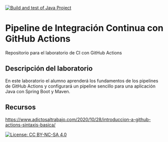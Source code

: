 [![Build and test of Java Project](https://github.com/ETSISI-EMS/ems2023_lab_1_3_ci_github_actions-luis-grivero/actions/workflows/main.yml/badge.svg)](https://github.com/ETSISI-EMS/ems2023_lab_1_3_ci_github_actions-luis-grivero/actions/workflows/main.yml)

# Pipeline de Integración Continua con GitHub Actions

Repositorio para el laboratorio de CI con GitHub Actions

## Descripción del laboratorio

En este laboratorio el alumno aprenderá los fundamentos de los pipelines de GitHub Actions y configurará un pipeline
sencillo para una aplicación Java con Spring Boot y Maven. 

## Recursos
https://www.adictosaltrabajo.com/2020/10/28/introduccion-a-github-actions-sintaxis-basica/

[![License: CC BY-NC-SA 4.0](https://img.shields.io/badge/License-CC_BY--NC--SA_4.0-lightgrey.svg)](https://creativecommons.org/licenses/by-nc-sa/4.0/)

